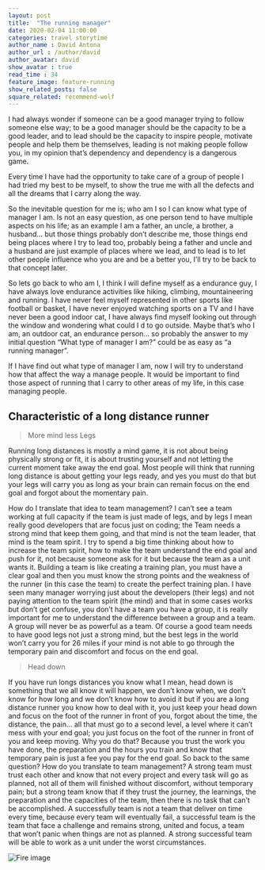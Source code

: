 ```yaml
---
layout: post
title:  "The running manager"
date: 2020-02-04 11:00:00
categories: travel storytime
author_name : David Antona
author_url : /author/david
author_avatar: david
show_avatar : true
read_time : 34
feature_image: feature-running
show_related_posts: false
square_related: recommend-wolf
---
```

I had always wonder if someone can be a good manager trying to follow someone else way; to be a good manager should be the capacity to be a good leader, and to lead should be the capacity to inspire people, motivate people and help them be themselves, leading is not making people follow you, in my opinion that’s dependency and dependency is a dangerous game.

Every time I have had the opportunity to take care of a group of people I had tried my best to be myself, to show the true me with all the defects and all the dreams that I carry along the way.

So the inevitable question for me is; who am I so I can know what type of manager I am. Is not an easy question, as one person tend to have multiple aspects on his life; as an example I am a father, an uncle, a brother, a husband… but those things probably don’t describe me, those things end being places where I try to lead too, probably being a father and uncle and a husband are just example of places where we lead, and to lead is to let other people influence who you are and be a better you, I’ll try to be back to that concept later.

So lets go back to who am I, I think I will define myself as a endurance guy, I have always love endurance activities like hiking, climbing, mountaineering and running. I have never feel myself represented in other sports like football or basket, I have never enjoyed watching sports on a TV and I have never been a good indoor cat, I have always find myself looking out through the window and wondering what could I d to go outside. Maybe that’s who I am, an outdoor cat, an endurance person… so probably the answer to my initial question “What type of manager I am?” could be as easy as “a running manager”.

If I have find out what type of manager I am, now I will try to understand how that affect the way a manage people. It would be important to find those aspect of running that I carry to other areas of my life, in this case managing people.

## Characteristic of a long distance runner

> More mind less Legs

Running long distances is mostly a mind game, it is not about being physically strong or fit, it is about trusting yourself and not letting the current moment take away the end goal. Most people will think that running long distance is about getting your legs ready, and yes you must do that but your legs will carry you as long as your brain can remain focus on the end goal and forgot about the momentary pain.

How do I translate that idea to team management? I can’t see a team working at full capacity if the team is just made of legs, and by legs I mean really good developers that are focus just on coding; the Team needs a strong mind that keep them going, and that mind is not the team leader, that mind is the team spirit. I try to spend a big time thinking about how to increase the team spirit, how to make the team understand the end goal and push for it, not because someone ask for it but because the team as a unit wants it. Building a team is like creating a training plan, you must have a clear goal and then you must know the strong points and the weakness of the runner (in this case the team) to create the perfect training plan.
I have seen many manager worrying just about the developers (their legs) and not paying attention to the team spirit (the mind) and that in some cases works but don’t get confuse, you don’t have a team you have a group, it is really important for me to understand the difference between a group and a team. A group will never be as powerful as a team. 
Of course a good team needs to have good legs not just a strong mind, but the best legs in the world won’t carry you for 26 miles if your mind is not able to go through the temporary pain and discomfort and focus on the end goal.

> Head down

If you have run longs distances you know what I mean, head down is something that we all know it will happen, we don’t know when, we don’t know for how long and we don’t know how to avoid it but if you are a long distance runner you know how to deal with it, you just keep your head down and focus on the foot of the runner in front of you, forgot about the time, the distance, the pain… all that must go to a second level, a level where it can’t mess with your end goal; you just focus on the foot of the runner in front of you and keep moving. Why you do that? Because you trust the work you have done, the preparation and the hours you train and know that temporary pain is just a fee you pay for the end goal.
So back to the same question? How do you translate to team management? A strong team must trust each other and know that not every project and every task will go as planned, not all of them will finished without discomfort, without temporary pain; but a strong team know that if they trust the journey, the learnings, the preparation and the capacities of the team, then there is no task that can’t be accomplished.
A successfully team  is not a team that deliver on time every time, because every team will eventually fail, a successful team is the team that face a challenge and remains strong, united and focus, a team that won’t panic when things are not as planned. A strong successful team will be able to work as a unit under the worst circumstances. 


![Fire image]({{site.url}}/{{site.baseurl}}img/post-assets/fire.jpg)

